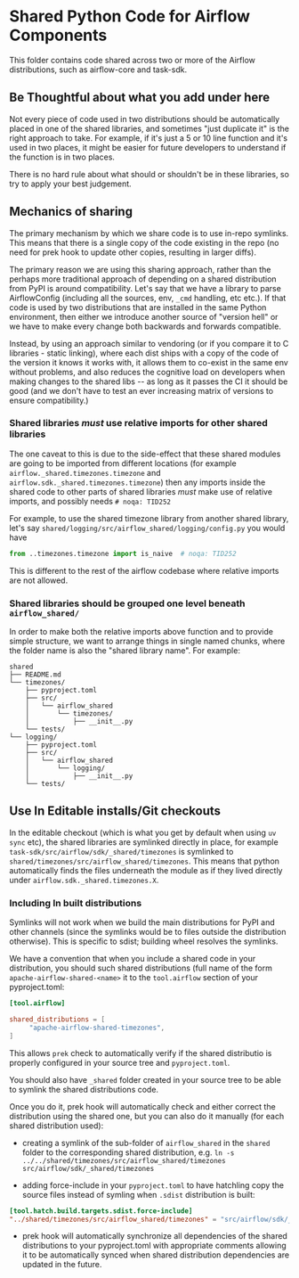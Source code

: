 <!--
 Licensed to the Apache Software Foundation (ASF) under one
 or more contributor license agreements.  See the NOTICE file
 distributed with this work for additional information
 regarding copyright ownership.  The ASF licenses this file
 to you under the Apache License, Version 2.0 (the
 "License"); you may not use this file except in compliance
 with the License.  You may obtain a copy of the License at

   http://www.apache.org/licenses/LICENSE-2.0

 Unless required by applicable law or agreed to in writing,
 software distributed under the License is distributed on an
 "AS IS" BASIS, WITHOUT WARRANTIES OR CONDITIONS OF ANY
 KIND, either express or implied.  See the License for the
 specific language governing permissions and limitations
 under the License.
 -->

# Shared Python Code for Airflow Components

This folder contains code shared across two or more of the Airflow distributions, such as
airflow-core and task-sdk.

## Be Thoughtful about what you add under here

Not every piece of code used in two distributions should be automatically placed in one of the
shared libraries, and sometimes "just duplicate it" is the right approach to take. For example,
if it's just a 5 or 10 line function and it's used in two places, it might be easier for future
developers to understand if the function is in two places.

There is no hard rule about what should or shouldn't be in these libraries, so try to apply your
best judgement.

## Mechanics of sharing

The primary mechanism by which we share code is to use in-repo symlinks. This means that there is
a single copy of the code existing in the repo (no need for prek hook to update other copies,
resulting in larger diffs).

The primary reason we are using this sharing approach, rather than the perhaps more traditional
approach of depending on a shared distribution from PyPI is around compatibility. Let's say that
we have a library to parse AirflowConfig (including all the sources, env, `_cmd` handling, etc
etc.). If that code is used by two distributions that are installed in the same Python
environment, then either we introduce another source of "version hell" or we have to make every
change both backwards and forwards compatible.

Instead, by using an approach similar to vendoring (or if you compare it to C libraries - static
linking), where each dist ships with a copy of the code of the version it knows it works with,
it allows them to co-exist in the same env without problems, and also reduces the cognitive load
on developers when making changes to the shared libs -- as long as it passes the CI it should be
good (and we don't have to test an ever increasing matrix of versions to ensure compatibility.)

### Shared libraries _must_ use relative imports for other shared libraries

The one caveat to this is due to the side-effect that these shared modules are going to be
imported from different locations (for example `airflow._shared.timezones.timezone` and
`airflow.sdk._shared.timezones.timezone`) then any imports inside the shared code to other parts
of shared libraries _must_ make use of relative imports, and possibly needs `# noqa: TID252`

For example, to use the shared timezone library from another shared library, let's say
`shared/logging/src/airflow_shared/logging/config.py` you would have

```python
from ..timezones.timezone import is_naive  # noqa: TID252
```

This is different to the rest of the airflow codebase where relative imports are not allowed.

### Shared libraries should be grouped one level beneath `airflow_shared/`

In order to make both the relative imports above function and to provide simple structure, we
want to arrange things in single named chunks, where the folder name
is also the "shared library name". For example:

```
shared
├── README.md
└── timezones/
    ├── pyproject.toml
    ├── src/
    │   └── airflow_shared
    │       └── timezones/
    │           ├── __init__.py
    └── tests/
└── logging/
    ├── pyproject.toml
    ├── src/
    │   └── airflow_shared
    │       └── logging/
    │           ├── __init__.py
    └── tests/
```

## Use In Editable installs/Git checkouts

In the editable checkout (which is what you get by default when using `uv sync` etc), the shared
libraries are symlinked directly in place, for example `task-sdk/src/airflow/sdk/_shared/timezones` is
symlinked to `shared/timezones/src/airflow_shared/timezones`. This means that python automatically finds
the files underneath the module as if they lived directly under `airflow.sdk._shared.timezones.X`.


### Including In built distributions

Symlinks will not work when we build the main distributions for PyPI and other channels (since the symlinks
would be to files outside the distribution otherwise). This is specific to sdist; building wheel
resolves the symlinks.

We have a convention that when you include a shared code in your distribution, you should such shared
distributions (full name of the form `apache-airflow-shared-<name>` it to the `tool.airflow` section of
your pyproject.toml:

```toml
[tool.airflow]

shared_distributions = [
     "apache-airflow-shared-timezones",
]
```

This allows `prek` check to automatically verify if the shared distributio is properly configured in
your source tree and `pyproject.toml`.

You should also have `_shared` folder created in your source tree to be able to symlink the shared
distributions code.

Once you do it, prek hook will automatically check and either correct the distribution using the shared one,
but you can also do it manually (for each shared distribution used):

* creating a symlink of the sub-folder of `airflow_shared` in the `shared` folder to the
  corresponding shared distribution, e.g.
   `ln -s ../../shared/timezones/src/airflow_shared/timezones src/airflow/sdk/_shared/timezones`

* adding force-include in your `pyproject.toml` to have hatchling copy the source files instead of
  symling when `.sdist` distribution is built:

```toml
[tool.hatch.build.targets.sdist.force-include]
"../shared/timezones/src/airflow_shared/timezones" = "src/airflow/sdk/_shared/timezones"
```

* prek hook will automatically synchronize all dependencies of the shared distributions to
  your pyproject.toml with appropriate comments allowing it to be automatically synced
  when shared distribution dependencies are updated in the future.
